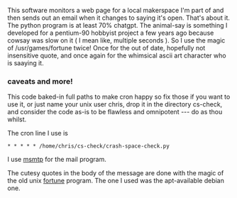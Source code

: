 This software monitors a web page for a local makerspace I'm part of and then sends out an email when it changes to saying it's open. That's about it.
The python program is at least 70% chatgpt. The animal-say is something I developed for a pentium-90 hobbyist project a few years ago because cowsay was slow on it ( I mean like, multiple seconds ). So I use the magic of /usr/games/fortune twice! Once for the out of date, hopefully not insensitive quote, and once again for the whimsical ascii art character who is saaying it.

### caveats and more!

This code baked-in full paths to make cron happy so fix those if you want to use it, or just name your unix user chris, drop it in the directory cs-check, and consider the code as-is to be flawless and omnipotent --- do as thou whilst.

The cron line I use is
```
* * * * * /home/chris/cs-check/crash-space-check.py
```

I use [msmtp](https://marlam.de/msmtp/) for the mail program. 

The cutesy quotes in the body of the message are done with the magic of the old unix [fortune](https://en.wikipedia.org/wiki/Fortune_(Unix)) program. The one I used was the apt-available debian one.
